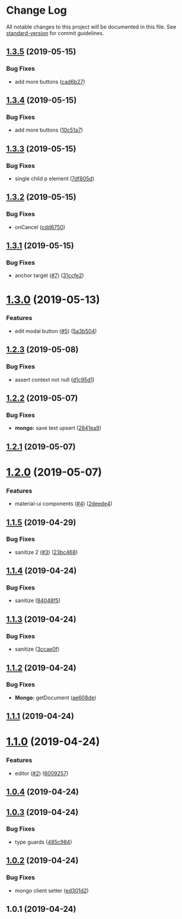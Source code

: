 # Change Log

All notable changes to this project will be documented in this file. See [standard-version](https://github.com/conventional-changelog/standard-version) for commit guidelines.

## [1.3.5](https://github.com/SponsorPay/remote-text/compare/v1.3.4...v1.3.5) (2019-05-15)


### Bug Fixes

* add more buttons ([cad6b27](https://github.com/SponsorPay/remote-text/commit/cad6b27))



## [1.3.4](https://github.com/SponsorPay/remote-text/compare/v1.3.3...v1.3.4) (2019-05-15)


### Bug Fixes

* add more buttons ([10c51a7](https://github.com/SponsorPay/remote-text/commit/10c51a7))



## [1.3.3](https://github.com/SponsorPay/remote-text/compare/v1.3.2...v1.3.3) (2019-05-15)


### Bug Fixes

* single child p element ([7df805d](https://github.com/SponsorPay/remote-text/commit/7df805d))



## [1.3.2](https://github.com/SponsorPay/remote-text/compare/v1.3.1...v1.3.2) (2019-05-15)


### Bug Fixes

* onCancel ([cdd6750](https://github.com/SponsorPay/remote-text/commit/cdd6750))



## [1.3.1](https://github.com/SponsorPay/remote-text/compare/v1.3.0...v1.3.1) (2019-05-15)


### Bug Fixes

* anchor target ([#7](https://github.com/SponsorPay/remote-text/issues/7)) ([31ccfe2](https://github.com/SponsorPay/remote-text/commit/31ccfe2))



# [1.3.0](https://github.com/SponsorPay/remote-text/compare/v1.2.3...v1.3.0) (2019-05-13)


### Features

* edit modal button ([#5](https://github.com/SponsorPay/remote-text/issues/5)) ([5a3b504](https://github.com/SponsorPay/remote-text/commit/5a3b504))



## [1.2.3](https://github.com/SponsorPay/remote-text/compare/v1.2.2...v1.2.3) (2019-05-08)


### Bug Fixes

* assert context not null ([d1c95d1](https://github.com/SponsorPay/remote-text/commit/d1c95d1))



## [1.2.2](https://github.com/SponsorPay/remote-text/compare/v1.2.1...v1.2.2) (2019-05-07)


### Bug Fixes

* **mongo:** save text upsert ([2841ea9](https://github.com/SponsorPay/remote-text/commit/2841ea9))



## [1.2.1](https://github.com/SponsorPay/remote-text/compare/v1.2.0...v1.2.1) (2019-05-07)



# [1.2.0](https://github.com/SponsorPay/remote-text/compare/v1.1.5...v1.2.0) (2019-05-07)


### Features

* material-ui components ([#4](https://github.com/SponsorPay/remote-text/issues/4)) ([2deede4](https://github.com/SponsorPay/remote-text/commit/2deede4))



## [1.1.5](https://github.com/SponsorPay/remote-text/compare/v1.1.4...v1.1.5) (2019-04-29)


### Bug Fixes

* sanitize 2 ([#3](https://github.com/SponsorPay/remote-text/issues/3)) ([23bc468](https://github.com/SponsorPay/remote-text/commit/23bc468))



## [1.1.4](https://github.com/SponsorPay/remote-text/compare/v1.1.3...v1.1.4) (2019-04-24)


### Bug Fixes

* sanitize ([84048f5](https://github.com/SponsorPay/remote-text/commit/84048f5))



## [1.1.3](https://github.com/SponsorPay/remote-text/compare/v1.1.2...v1.1.3) (2019-04-24)


### Bug Fixes

* sanitize ([3ccae0f](https://github.com/SponsorPay/remote-text/commit/3ccae0f))



## [1.1.2](https://github.com/SponsorPay/remote-text/compare/v1.1.1...v1.1.2) (2019-04-24)


### Bug Fixes

* **Mongo:** getDocument ([ae608de](https://github.com/SponsorPay/remote-text/commit/ae608de))



## [1.1.1](https://github.com/SponsorPay/remote-text/compare/v1.1.0...v1.1.1) (2019-04-24)



# [1.1.0](https://github.com/SponsorPay/remote-text/compare/v1.0.4...v1.1.0) (2019-04-24)


### Features

* editor ([#2](https://github.com/SponsorPay/remote-text/issues/2)) ([6009257](https://github.com/SponsorPay/remote-text/commit/6009257))



## [1.0.4](https://github.com/SponsorPay/remote-text/compare/v1.0.3...v1.0.4) (2019-04-24)



## [1.0.3](https://github.com/SponsorPay/remote-text/compare/v1.0.2...v1.0.3) (2019-04-24)


### Bug Fixes

* type guards ([485c984](https://github.com/SponsorPay/remote-text/commit/485c984))



## [1.0.2](https://github.com/SponsorPay/remote-text/compare/v1.0.1...v1.0.2) (2019-04-24)


### Bug Fixes

* mongo client setter ([ed301d2](https://github.com/SponsorPay/remote-text/commit/ed301d2))



## 1.0.1 (2019-04-24)
